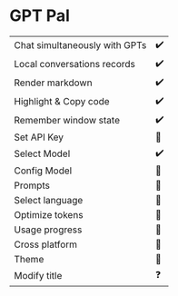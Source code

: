 # GPT Pal

|   |   |
| ------ | ------ |
| Chat simultaneously with GPTs | ✔️ |
| Local conversations records | ✔️ |
| Render markdown | ✔️ |
| Highlight & Copy code | ✔️ |
| Remember window state | ✔️ |
| Set API Key | 🚧 |
| Select Model | ✔️ |
| Config Model | 🚧 |
| Prompts | 🚧 |
| Select language | 🚧 |
| Optimize tokens | 🚧 |
| Usage progress | 🚧 |
| Cross platform | 🚧 |
| Theme | 🚧 |
| Modify title | ❓ |
